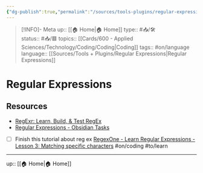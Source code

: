 ```yaml
---
{"dg-publish":true,"permalink":"/sources/tools-plugins/regular-expressions/"}
---
```


> [!INFO]-  Meta
> up:: [[🏠 Home\|🏠 Home]]
> type:: #📥/🛠  
> status:: #📥/🟥
> topics:: [[Cards/600 - Applied Sciences/Technology/Coding/Coding\|Coding]]
> tags:: #on/language 
> language:: [[Sources/Tools + Plugins/Regular Expressions\|Regular Expressions]]


# Regular Expressions

## Resources
- [RegExr: Learn, Build, & Test RegEx](https://regexr.com/)
- [Regular Expressions - Obsidian Tasks](https://obsidian-tasks-group.github.io/obsidian-tasks/queries/regular-expressions/)
- [ ] Finish this tutorial about reg ex [RegexOne - Learn Regular Expressions - Lesson 3: Matching specific characters](https://regexone.com/lesson/matching_characters?) #on/coding #to/learn
---

up:: [[🏠 Home\|🏠 Home]]
